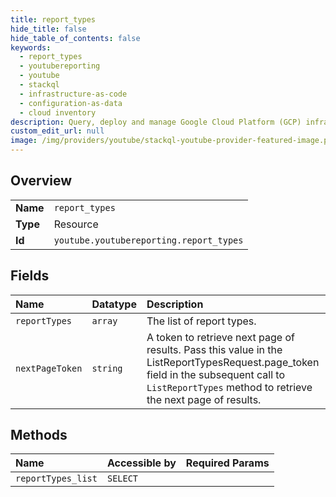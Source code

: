 ```yaml
---
title: report_types
hide_title: false
hide_table_of_contents: false
keywords:
  - report_types
  - youtubereporting
  - youtube    
  - stackql
  - infrastructure-as-code
  - configuration-as-data
  - cloud inventory
description: Query, deploy and manage Google Cloud Platform (GCP) infrastructure and resources using SQL
custom_edit_url: null
image: /img/providers/youtube/stackql-youtube-provider-featured-image.png
---
```

  
    

## Overview
<table><tbody>
<tr><td><b>Name</b></td><td><code>report_types</code></td></tr>
<tr><td><b>Type</b></td><td>Resource</td></tr>
<tr><td><b>Id</b></td><td><code>youtube.youtubereporting.report_types</code></td></tr>
</tbody></table>

## Fields
| Name | Datatype | Description |
|:-----|:---------|:------------|
| `reportTypes` | `array` | The list of report types. |
| `nextPageToken` | `string` | A token to retrieve next page of results. Pass this value in the ListReportTypesRequest.page_token field in the subsequent call to `ListReportTypes` method to retrieve the next page of results. |
## Methods
| Name | Accessible by | Required Params |
|:-----|:--------------|:----------------|
| `reportTypes_list` | `SELECT` |  |
